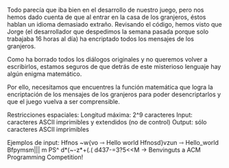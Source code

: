 Todo parecía que iba bien en el desarrollo de nuestro juego, pero nos hemos dado cuenta de que al entrar en la casa de los granjeros, éstos hablan un idioma demasiado extraño. Revisando el código, hemos visto que Jorge (el desarrollador que despedimos la semana pasada porque solo trabajaba 16 horas al día) ha encriptado todos los mensajes de los granjeros. 

Como ha borrado todos los diálogos originales y no queremos volver a escribirlos, estamos seguros de que detrás de este misterioso lenguaje hay algún enigma matemático.

Por ello, necesitamos que encuentres la función matemática que logra la encriptación de los mensajes de los granjeros para poder desencriptarlos y que el juego vuelva a ser comprensible.

Restricciones espaciales:
Longitud máxima: 2^9 caracteres
Input: caracteres ASCII imprimibles y extendidos (no de control)
Output: sólo caracteres ASCII imprimibles

Ejemplos de input:
Hfnos ~w{vo		⇾ Hello world
Hfnosd}vzun		⇾ Hello_world
Bfpymsm||| m PS^ d*(~-z*+(.( d437-=3?5<<M		→ Benvinguts a ACM Programming Competition!
